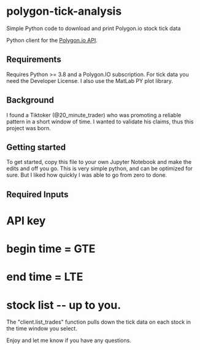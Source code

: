 # polygon-tick-analysis
Simple Python code to download and print Polygon.io stock tick data

Python client for the [Polygon.io API](https://polygon.io).

## Requirements
Requires Python >= 3.8 and a Polygon.IO subscription. For tick data you need the Developer License.
I also use the MatLab PY plot library.

## Background
I found a Tiktoker (@20_minute_trader) who was promoting a reliable pattern in a short window of time. I wanted to validate his claims, thus this project was born.

## Getting started
To get started, copy this file to your own Jupyter Notebook and make the edits and off you go.  This is very simple python, and can be optimized for sure.  But I liked how quickly I was able to go from zero to done.

## Required Inputs
# API key
# begin time = GTE
# end time = LTE
# stock list -- up to you.

The "client.list_trades" function pulls down the tick data on each stock in the time window you select.

Enjoy and let me know if you have any questions.
